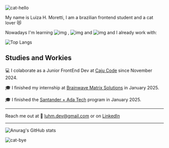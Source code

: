 ![cat-hello](https://github.com/user-attachments/assets/837f663d-c4be-4b1f-9183-3afbc1986a7a)

My name is Luiza H. Moretti, I am a brazilian frontend student and a cat lover 😻

Nowadays I'm learning ![img](https://img.shields.io/badge/JavaScript-gray?logo=javascript)
, ![img](https://img.shields.io/badge/nextJS-gray?logo=next.js) and ![img](https://img.shields.io/badge/React-gray?logo=react) and I already work with:

![Top Langs](https://github-readme-stats.vercel.app/api/top-langs/?username=luhm&hide_title=true&layout=compact)

## Studies and Workies

💻 I colaborate as a Junior FrontEnd Dev at [Caju Code](https://www.linkedin.com/company/caju-code/) since November 2024.

:mortar_board: I finished my internship at [Brainwave Matrix Solutions](https://www.linkedin.com/company/brainwave-matrix-solutions/posts/?feedView=all) in January 2025.

:mortar_board: I finished the [Santander + Ada Tech](https://app.santanderopenacademy.com/pt-BR/program/santander-tech) program in January 2025.

---
Reach me out at 📧 luhm.dev@gmail.com or on [LinkedIn](https://www.linkedin.com/in/luhm/)

---

![Anurag's GitHub stats](https://github-readme-stats.vercel.app/api?username=luhm&show_icons=true&hide=contribs&theme=buefy)

![cat-bye](https://github.com/user-attachments/assets/b49c1a5d-9d0c-43d6-879d-ae438240a9ab)












<!--
**luhm/luhm** is a ✨ _special_ ✨ repository because its `README.md` (this file) appears on your GitHub profile.

Here are some ideas to get you started:

- 🔭 I’m currently working on ...
- 🌱 I’m currently learning ...
- 👯 I’m looking to collaborate on ...
- 🤔 I’m looking for help with ...
- 💬 Ask me about ...
- 📫 How to reach me: ...
- 😄 Pronouns: ...
- ⚡ Fun fact: ...
-->
